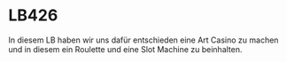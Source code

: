 # LB426

In diesem LB haben wir uns dafür entschieden eine Art Casino zu machen und in diesem ein Roulette und eine Slot Machine zu beinhalten.

